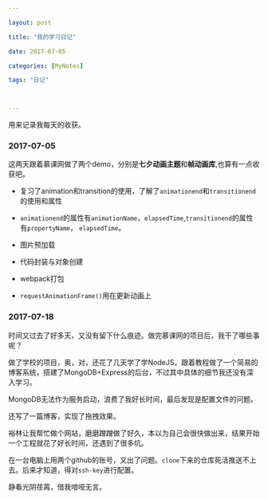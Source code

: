 ```yaml
---

layout: post

title: "我的学习日记"

date: 2017-07-05

categories: [MyNotes]

tags: "日记"



---
```




用来记录我每天的收获。

### 2017-07-05

这两天跟着慕课网做了两个demo，分别是**七夕动画主题**和**帧动画库**,也算有一点收获吧。

- 复习了animation和transition的使用，了解了``animationend``和``transitionend``的使用和属性

- ``animationend``的属性有``animationName``，``elapsedTime``,``transitionend``的属性有``propertyName``， ``elapsedTime``。

- 图片预加载

- 代码封装与对象创建

- webpack打包

- ``requestAnimationFrame()``用在更新动画上



### 2017-07-18



时间又过去了好多天，又没有留下什么痕迹。做完慕课网的项目后，我干了哪些事呢？

做了学校的项目，奥，对，还花了几天学了学NodeJS，跟着教程做了一个简易的博客系统，搭建了MongoDB+Express的后台，不过其中具体的细节我还没有深入学习。

MongoDB无法作为服务启动，浪费了我好长时间，最后发现是配置文件的问题。

还写了一篇博客，实现了拖拽效果。

裕林让我帮忙做个网站，磨磨蹭蹭做了好久，本以为自己会很快做出来，结果开始一个工程就花了好长时间，还遇到了很多坑。

在一台电脑上用两个github的账号，又出了问题。``clone``下来的仓库死活推送不上去。后来才知道，得对``ssh-key``进行配置。

静看光阴荏苒，借我喑哑无言。
